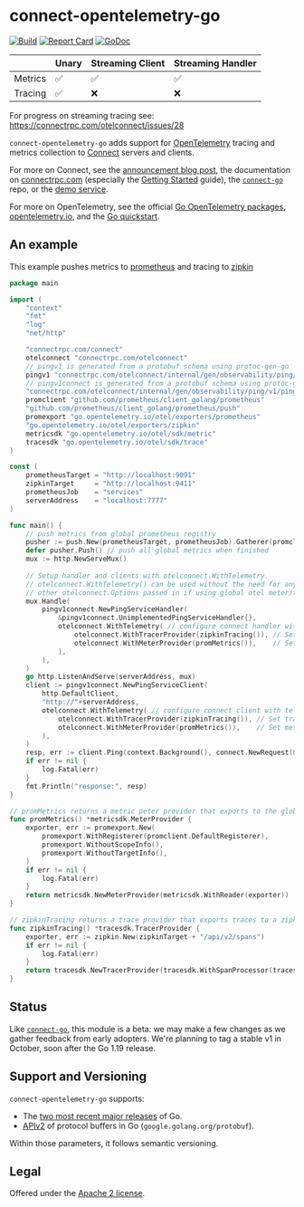 connect-opentelemetry-go
========================

[![Build](https://connectrpc.com/otelconnect/actions/workflows/ci.yaml/badge.svg?branch=main)](https://connectrpc.com/otelconnect/actions/workflows/ci.yaml)
[![Report Card](https://goreportcard.com/badge/connectrpc.com/otelconnect)](https://goreportcard.com/report/connectrpc.com/otelconnect)
[![GoDoc](https://pkg.go.dev/badge/connectrpc.com/otelconnect.svg)](https://pkg.go.dev/connectrpc.com/otelconnect)



|         | Unary | Streaming Client | Streaming Handler |
|---------|-------|------------------|-------------------|
| Metrics | ✅     | ✅                | ✅                 |
| Tracing | ✅     | ❌                | ❌                 |

For progress on streaming tracing see: https://connectrpc.com/otelconnect/issues/28


`connect-opentelemetry-go` adds support for [OpenTelemetry][opentelemetry.io]
tracing and metrics collection to [Connect][connect-go] servers and clients.

For more on Connect, see the [announcement blog post][blog], the documentation
on [connectrpc.com][docs] (especially the [Getting Started] guide), the
[`connect-go`][connect-go] repo, or the [demo service][demo].

For more on OpenTelemetry, see the official [Go OpenTelemetry
packages][otel-go], [opentelemetry.io], and the [Go
quickstart][otel-go-quickstart].

## An example
This example pushes metrics to [prometheus](https://prometheus.io/) and tracing to [zipkin](https://zipkin.io/)

```go
package main

import (
	"context"
	"fmt"
	"log"
	"net/http"

	"connectrpc.com/connect"
	otelconnect "connectrpc.com/otelconnect"
	// pingv1 is generated from a protobuf schema using protoc-gen-go 
	pingv1 "connectrpc.com/otelconnect/internal/gen/observability/ping/v1"
	// pingv1connect is generated from a protobuf schema using protoc-gen-connect-go
	"connectrpc.com/otelconnect/internal/gen/observability/ping/v1/pingv1connect"
	promclient "github.com/prometheus/client_golang/prometheus"
	"github.com/prometheus/client_golang/prometheus/push"
	promexport "go.opentelemetry.io/otel/exporters/prometheus"
	"go.opentelemetry.io/otel/exporters/zipkin"
	metricsdk "go.opentelemetry.io/otel/sdk/metric"
	tracesdk "go.opentelemetry.io/otel/sdk/trace"
)

const (
	prometheusTarget = "http://localhost:9091"
	zipkinTarget     = "http://localhost:9411"
	prometheusJob    = "services"
	serverAddress    = "localhost:7777"
)

func main() {
	// push metrics from global prometheus registry
	pusher := push.New(prometheusTarget, prometheusJob).Gatherer(promclient.DefaultGatherer)
	defer pusher.Push() // push all global metrics when finished
	mux := http.NewServeMux()
	
	// Setup handler and clients with otelconnect.WithTelemetry.
	// otelconnect.WithTelemetry() can be used without the need for any
	// other otelconnect.Options passed in if using global otel meter/trace providers.
	mux.Handle(
		pingv1connect.NewPingServiceHandler(
			&pingv1connect.UnimplementedPingServiceHandler{},
			otelconnect.WithTelemetry( // configure connect handler with telemetry. 
				otelconnect.WithTracerProvider(zipkinTracing()), // Set trace provider to export to zipkin
				otelconnect.WithMeterProvider(promMetrics()),    // Set meter provider to export to prometheus
			),
		),
	)
	go http.ListenAndServe(serverAddress, mux)
	client := pingv1connect.NewPingServiceClient(
		http.DefaultClient,
		"http://"+serverAddress,
		otelconnect.WithTelemetry( // configure connect client with telemetry
			otelconnect.WithTracerProvider(zipkinTracing()), // Set trace provider to export to zipkin
			otelconnect.WithMeterProvider(promMetrics()),    // Set meter provider to export to prometheus
		),
	)
	resp, err := client.Ping(context.Background(), connect.NewRequest(&pingv1.PingRequest{Id: 42}))
	if err != nil {
		log.Fatal(err)
	}
	fmt.Println("response:", resp)
}

// promMetrics returns a metric peter provider that exports to the global prometheus registry.
func promMetrics() *metricsdk.MeterProvider {
	exporter, err := promexport.New(
		promexport.WithRegisterer(promclient.DefaultRegisterer),
		promexport.WithoutScopeInfo(),
		promexport.WithoutTargetInfo(),
	)
	if err != nil {
		log.Fatal(err)
	}
	return metricsdk.NewMeterProvider(metricsdk.WithReader(exporter))
}

// zipkinTracing returns a trace provider that exports traces to a zipkin target.
func zipkinTracing() *tracesdk.TracerProvider {
	exporter, err := zipkin.New(zipkinTarget + "/api/v2/spans")
	if err != nil {
		log.Fatal(err)
	}
	return tracesdk.NewTracerProvider(tracesdk.WithSpanProcessor(tracesdk.NewSimpleSpanProcessor(exporter)))
}
```

## Status

Like [`connect-go`][connect-go], this module is a beta: we may make a few changes 
as we gather feedback from early adopters. We're planning to tag a stable v1 in 
October, soon after the Go 1.19 release.

## Support and Versioning

`connect-opentelemetry-go` supports:

* The [two most recent major releases][go-support-policy] of Go.
* [APIv2][] of protocol buffers in Go (`google.golang.org/protobuf`).

Within those parameters, it follows semantic versioning.

## Legal

Offered under the [Apache 2 license][license].

[APIv2]: https://blog.golang.org/protobuf-apiv2
[blog]: https://buf.build/blog/connect-a-better-grpc
[connect-go]: https://connectrpc.com/connect
[demo]: https://github.com/bufbuild/connect-demo
[docs]: https://connectrpc.com
[Getting Started]: https://connectrpc.com/docs/go/getting-started
[go-support-policy]: https://golang.org/doc/devel/release#policy
[license]: https://connectrpc.com/otelconnect/blob/main/LICENSE
[opentelemetry.io]: https://opentelemetry.io/
[otel-go]: https://github.com/open-telemetry/opentelemetry-go
[otel-go-quickstart]: https://opentelemetry.io/docs/instrumentation/go/getting-started/
